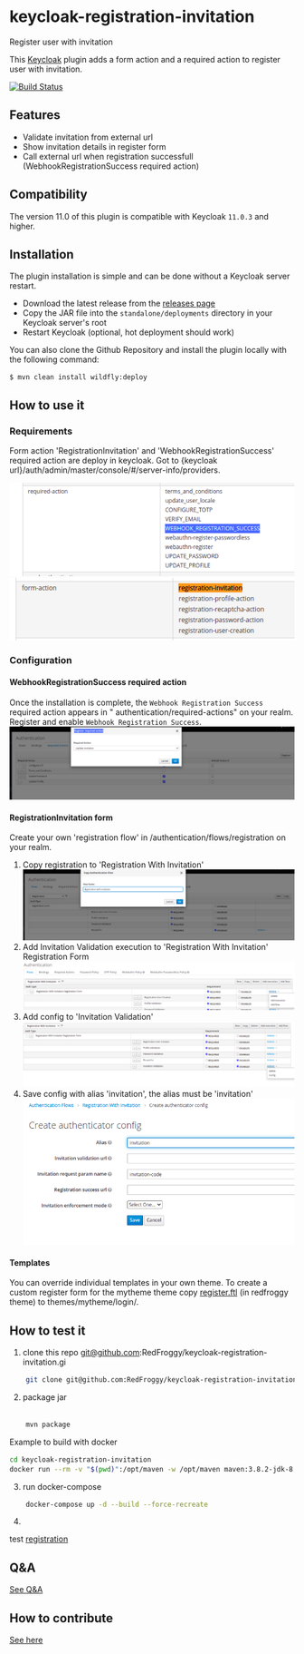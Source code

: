# keycloak-registration-invitation

Register user with invitation

This [Keycloak](https://www.keycloak.org) plugin adds a form action and a required action to register user with
invitation.

[![Build Status](https://github.com/RedFroggy/keycloak-registration-invitation/actions/workflows/tag.yml/badge.svg)](https://github.com/RedFroggy/keycloak-verify-email-by-code)

## Features

* Validate invitation from external url
* Show invitation details in register form
* Call external url when registration successfull (WebhookRegistrationSuccess required action)

## Compatibility

The version 11.0 of this plugin is compatible with Keycloak `11.0.3` and higher.

## Installation

The plugin installation is simple and can be done without a Keycloak server restart.

* Download the latest release from
  the [releases page](https://github.com/RedFroggy/keycloak-registration-invitation/releases)
* Copy the JAR file into the `standalone/deployments` directory in your Keycloak server's root
* Restart Keycloak (optional, hot deployment should work)

You can also clone the Github Repository and install the plugin locally with the following command:

```
$ mvn clean install wildfly:deploy
```

## How to use it

### Requirements

Form action 'RegistrationInvitation' and 'WebhookRegistrationSuccess' required action are deploy in keycloak. Got to
{keycloak url}/auth/admin/master/console/#/server-info/providers.

![server-info-providers-required-action](/assets/server-info-providers-required-action.png)
![server-info-providers-form-action](/assets/server-info-providers-form-action.png)

### Configuration

#### WebhookRegistrationSuccess required action

Once the installation is complete, the `Webhook Registration Success` required action appears in "
authentication/required-actions" on your realm. Register and enable `Webhook Registration Success`.
![required-actions-conf](/assets/register-action.png)

#### RegistrationInvitation form

Create your own 'registration flow' in /authentication/flows/registration on your realm.

1. Copy registration to 'Registration With Invitation'
   ![copy-registration-flow](/assets/copy-registration-flow.png)
1. Add Invitation Validation execution to 'Registration With Invitation' Registration Form
   ![add-execution](/assets/add-execution.png)
1. Add config to 'Invitation Validation'
   ![add-invitationForm-config](/assets/add-invitationForm-config.png)
1. Save config with alias 'invitation', the alias must be 'invitation'
   ![save-invitation-config](/assets/save-invitation-config.png)

#### Templates

You can override individual templates in your own theme. To create a custom register form for the mytheme theme copy
[register.ftl](/src/main/resources/theme/redfroggy/login/register.ftl) (in redfroggy theme) to themes/mytheme/login/.

## How to test it

1. clone this repo git@github.com:RedFroggy/keycloak-registration-invitation.gi

``` bash
    git clone git@github.com:RedFroggy/keycloak-registration-invitation.git
``` 

2. package jar

``` bash

    mvn package
``` 

Example to build with docker
``` bash
cd keycloak-registration-invitation
docker run --rm -v "$(pwd)":/opt/maven -w /opt/maven maven:3.8.2-jdk-8 mvn -f /opt/maven/pom.xml clean package
```


3. run docker-compose

``` bash
    docker-compose up -d --build --force-recreate
``` 

4.
test [registration](http://localhost:9080/auth/realms/redfroggy/protocol/openid-connect/registrations?client_id=web_app&response_type=code&scope=openid%20email&redirect_uri=http://localhost:9080/auth/realms/redfroggy/account&kc_locale=fr&invitation-code=my-invitation-code)

## Q&A

[See Q&A](FAQ.md)

## How to contribute

[See here](CONTRIBUTING.en.md)
